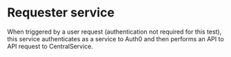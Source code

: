 # Requester service
When triggered by a user request (authentication not required for this test), this service authenticates as a service to Auth0 and then performs an API to API request to CentralService. 